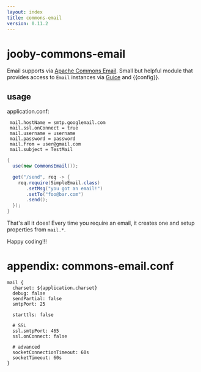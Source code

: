 ```yaml
---
layout: index
title: commons-email
version: 0.11.2
---
```


# jooby-commons-email

Email supports via [Apache Commons Email](https://commons.apache.org/proper/commons-email). Small but helpful module that provides access to ```Email``` instances via [Guice](https://github.com/google/guice) and {{config}}.

## usage

application.conf:

```properties
 mail.hostName = smtp.googlemail.com
 mail.ssl.onConnect = true
 mail.username = username
 mail.password = password
 mail.from = user@gmail.com
 mail.subject = TestMail
```

```java
{
  use(new CommonsEmail());

  get("/send", req -> {
    req.require(SimpleEmail.class)
       .setMsg("you got an email!")
       .setTo("foo@bar.com")
       .send();
  });
}
```

That's all it does! Every time you require an email, it creates one and setup properties from ```mail.*```.

Happy coding!!!

# appendix: commons-email.conf

```properties
mail {
  charset: ${application.charset}
  debug: false
  sendPartial: false
  smtpPort: 25

  starttls: false

  # SSL
  ssl.smtpPort: 465
  ssl.onConnect: false

  # advanced
  socketConnectionTimeout: 60s
  socketTimeout: 60s
}

```
